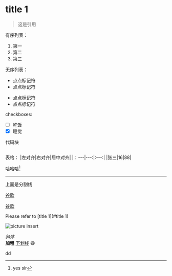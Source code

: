 # title 1

> 这是引用  

有序列表：  
1. 第一
2. 第二
3. 第三

无序列表：
- 点点标记符
- 点点标记符
* 点点标记符
* 点点标记符

checkboxes:
- [ ] 吃饭
- [x] 睡觉

代码块
```javascript

```

表格：
|左对齐|右对齐|居中对齐|
|：---|---:|:---:|
|张三|16|88|

哈哈哈[^这是脚注]


---
上面是分割线

[谷歌](google.com"搜索引擎")

[谷歌][id]

Please refer to [title 1](#title 1)

![picture insert](https://i2.hdslb.com/bfs/face/1eff3e169bd88d81a8bc77fcf4a06c9708ce11ef.jpg@96w_96h_1c_1s.jpg "random picture")

[id]: google.com "search engine"

[^这是脚注]: yes sir

*斜体*  
**加粗**
<u>下划线</u>
:smile:


dd